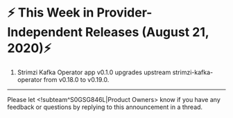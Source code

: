 # :zap: This Week in Provider-Independent Releases (August 21, 2020):zap:

1. Strimzi Kafka Operator app v0.1.0 upgrades upstream strimzi-kafka-operator from v0.18.0 to v0.19.0.

---
Please let <!subteam^S0GSG846L|Product Owners> know if you have any feedback or questions by replying to this announcement in a thread.

